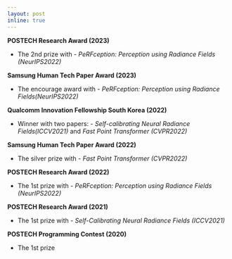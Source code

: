 ```yaml
---
layout: post
inline: true
---
```


**POSTECH Research Award (2023)**
- The 2nd prize with \- *PeRFception: Perception using Radiance Fields (NeurIPS2022)*

**Samsung Human Tech Paper Award (2023)**
- The encourage award with \- *PeRFception: Perception using Radiance Fields(NeurIPS2022)*
  
**Qualcomm Innovation Fellowship South Korea (2022)**
- Winner with two papers: \- *Self-calibrating Neural Radiance Fields(ICCV2021)* and *Fast Point Transformer (CVPR2022)*

**Samsung Human Tech Paper Award (2022)**
- The silver prize with \- *Fast Point Transformer (CVPR2022)*

**POSTECH Research Award (2022)**
- The 1st prize with \- *PeRFception: Perception using Radiance Fields (NeurIPS2022)*

**POSTECH Research Award (2021)**
- The 1st prize with \- *Self-Calibrating Neural Radiance Fields (ICCV2021)*

**POSTECH Programming Contest (2020)**
- The 1st prize